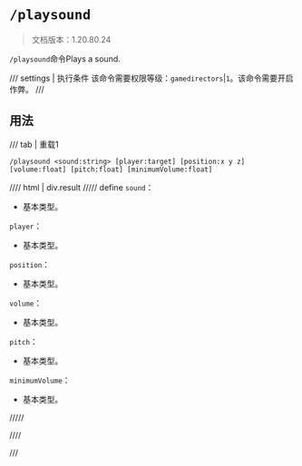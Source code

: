 # `/playsound`

> 文档版本：1.20.80.24

`/playsound`命令Plays a sound.

/// settings | 执行条件
该命令需要权限等级：`gamedirectors`|`1`。该命令需要开启作弊。
///

## 用法

/// tab | 重载1
```mcfunction
/playsound <sound:string> [player:target] [position:x y z] [volume:float] [pitch:float] [minimumVolume:float]
```

//// html | div.result
///// define
`sound`：<!-- md:samp string -->

- 基本类型。

`player`：<!-- md:samp target -->

- 基本类型。

`position`：<!-- md:samp x y z -->

- 基本类型。

`volume`：<!-- md:samp float -->

- 基本类型。

`pitch`：<!-- md:samp float -->

- 基本类型。

`minimumVolume`：<!-- md:samp float -->

- 基本类型。


/////

////

///
